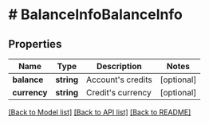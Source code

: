 # # BalanceInfoBalanceInfo

## Properties

Name | Type | Description | Notes
------------ | ------------- | ------------- | -------------
**balance** | **string** | Account&#39;s credits | [optional]
**currency** | **string** | Credit&#39;s currency | [optional]

[[Back to Model list]](../../README.md#models) [[Back to API list]](../../README.md#endpoints) [[Back to README]](../../README.md)
